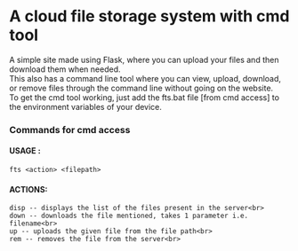 # A cloud file storage system with cmd tool

A simple site made using Flask, where you can upload your files and then download them when needed.<br>
This also has a command line tool where you can view, upload, download, or remove files through the command line without going on the website.<br>
To get the cmd tool working, just add the fts.bat file [from cmd access] to the environment variables of your device.

### Commands for cmd access
#### USAGE : 
    fts <action> <filepath>
#### ACTIONS:
    disp -- displays the list of the files present in the server<br>
    down -- downloads the file mentioned, takes 1 parameter i.e. filename<br>
    up -- uploads the given file from the file path<br>
    rem -- removes the file from the server<br>

